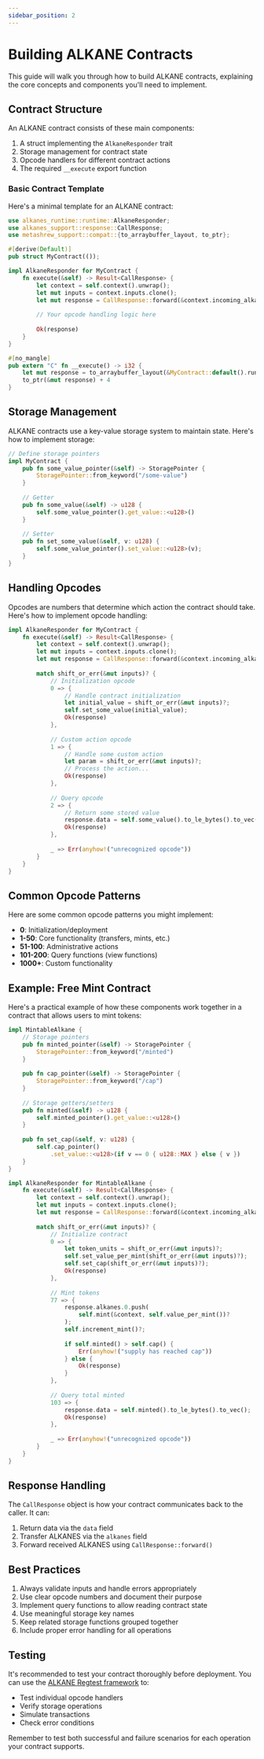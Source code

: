 ```yaml
---
sidebar_position: 2
---
```


# Building ALKANE Contracts

This guide will walk you through how to build ALKANE contracts, explaining the core concepts and components you'll need to implement.

## Contract Structure

An ALKANE contract consists of these main components:

1. A struct implementing the `AlkaneResponder` trait
2. Storage management for contract state
3. Opcode handlers for different contract actions
4. The required `__execute` export function

### Basic Contract Template

Here's a minimal template for an ALKANE contract:

```rust
use alkanes_runtime::runtime::AlkaneResponder;
use alkanes_support::response::CallResponse;
use metashrew_support::compat::{to_arraybuffer_layout, to_ptr};

#[derive(Default)]
pub struct MyContract(());

impl AlkaneResponder for MyContract {
    fn execute(&self) -> Result<CallResponse> {
        let context = self.context().unwrap();
        let mut inputs = context.inputs.clone();
        let mut response = CallResponse::forward(&context.incoming_alkanes);
        
        // Your opcode handling logic here
        
        Ok(response)
    }
}

#[no_mangle]
pub extern "C" fn __execute() -> i32 {
    let mut response = to_arraybuffer_layout(&MyContract::default().run());
    to_ptr(&mut response) + 4
}
```

## Storage Management

ALKANE contracts use a key-value storage system to maintain state. Here's how to implement storage:

```rust
// Define storage pointers
impl MyContract {
    pub fn some_value_pointer(&self) -> StoragePointer {
        StoragePointer::from_keyword("/some-value")
    }
    
    // Getter
    pub fn some_value(&self) -> u128 {
        self.some_value_pointer().get_value::<u128>()
    }
    
    // Setter
    pub fn set_some_value(&self, v: u128) {
        self.some_value_pointer().set_value::<u128>(v);
    }
}
```

## Handling Opcodes

Opcodes are numbers that determine which action the contract should take. Here's how to implement opcode handling:

```rust
impl AlkaneResponder for MyContract {
    fn execute(&self) -> Result<CallResponse> {
        let context = self.context().unwrap();
        let mut inputs = context.inputs.clone();
        let mut response = CallResponse::forward(&context.incoming_alkanes);
        
        match shift_or_err(&mut inputs)? {
            // Initialization opcode
            0 => {
                // Handle contract initialization
                let initial_value = shift_or_err(&mut inputs)?;
                self.set_some_value(initial_value);
                Ok(response)
            },
            
            // Custom action opcode
            1 => {
                // Handle some custom action
                let param = shift_or_err(&mut inputs)?;
                // Process the action...
                Ok(response)
            },
            
            // Query opcode
            2 => {
                // Return some stored value
                response.data = self.some_value().to_le_bytes().to_vec();
                Ok(response)
            },
            
            _ => Err(anyhow!("unrecognized opcode"))
        }
    }
}
```

## Common Opcode Patterns

Here are some common opcode patterns you might implement:

- **0**: Initialization/deployment
- **1-50**: Core functionality (transfers, mints, etc.)
- **51-100**: Administrative actions
- **101-200**: Query functions (view functions)
- **1000+**: Custom functionality

## Example: Free Mint Contract

Here's a practical example of how these components work together in a contract that allows users to mint tokens:

```rust
impl MintableAlkane {
    // Storage pointers
    pub fn minted_pointer(&self) -> StoragePointer {
        StoragePointer::from_keyword("/minted")
    }
    
    pub fn cap_pointer(&self) -> StoragePointer {
        StoragePointer::from_keyword("/cap")
    }
    
    // Storage getters/setters
    pub fn minted(&self) -> u128 {
        self.minted_pointer().get_value::<u128>()
    }
    
    pub fn set_cap(&self, v: u128) {
        self.cap_pointer()
            .set_value::<u128>(if v == 0 { u128::MAX } else { v })
    }
}

impl AlkaneResponder for MintableAlkane {
    fn execute(&self) -> Result<CallResponse> {
        let context = self.context().unwrap();
        let mut inputs = context.inputs.clone();
        let mut response = CallResponse::forward(&context.incoming_alkanes);
        
        match shift_or_err(&mut inputs)? {
            // Initialize contract
            0 => {
                let token_units = shift_or_err(&mut inputs)?;
                self.set_value_per_mint(shift_or_err(&mut inputs)?);
                self.set_cap(shift_or_err(&mut inputs)?);
                Ok(response)
            },
            
            // Mint tokens
            77 => {
                response.alkanes.0.push(
                    self.mint(&context, self.value_per_mint())?
                );
                self.increment_mint()?;
                
                if self.minted() > self.cap() {
                    Err(anyhow!("supply has reached cap"))
                } else {
                    Ok(response)
                }
            },
            
            // Query total minted
            103 => {
                response.data = self.minted().to_le_bytes().to_vec();
                Ok(response)
            },
            
            _ => Err(anyhow!("unrecognized opcode"))
        }
    }
}
```

## Response Handling

The `CallResponse` object is how your contract communicates back to the caller. It can:

1. Return data via the `data` field
2. Transfer ALKANES via the `alkanes` field
3. Forward received ALKANES using `CallResponse::forward()`

## Best Practices

1. Always validate inputs and handle errors appropriately
2. Use clear opcode numbers and document their purpose
3. Implement query functions to allow reading contract state
4. Use meaningful storage key names
5. Keep related storage functions grouped together
6. Include proper error handling for all operations

## Testing

It's recommended to test your contract thoroughly before deployment. You can use the [ALKANE Regtest framework](../quickstart/setup.md) to:

- Test individual opcode handlers
- Verify storage operations
- Simulate transactions
- Check error conditions

Remember to test both successful and failure scenarios for each operation your contract supports.
